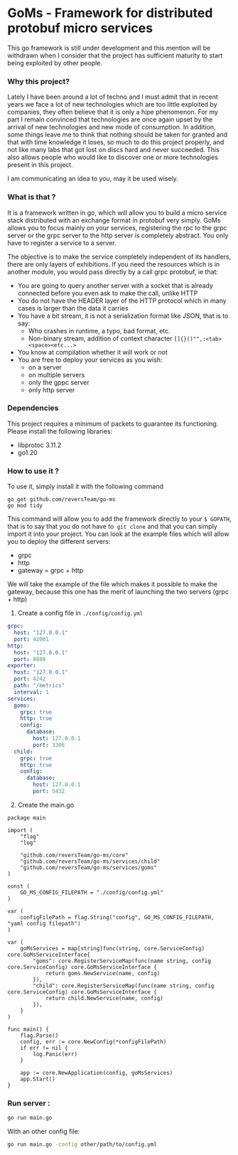 # GoMs - Framework for distributed protobuf micro services

This go framework is still under development and this mention will be withdrawn when I consider that the project has sufficient maturity to start being exploited by other people.

### Why this project?

Lately I have been around a lot of techno and I must admit that in recent years we face a lot of new technologies which are too little exploited by companies, they often believe that it is only a hipe phenomenon.
For my part I remain convinced that technologies are once again upset by the arrival of new technologies and new mode of consumption.
In addition, some things leave me to think that nothing should be taken for granted and that with time knowledge it loses, so much to do this project properly, and not like many labs that got lost on discs hard and never succeeded.
This also allows people who would like to discover one or more technologies present in this project.

I am communicating an idea to you, may it be used wisely.

### What is that ?

It is a framework written in go, which will allow you to build a micro service stack distributed with an exchange format in protobuf very simply.
GoMs allows you to focus mainly on your services, registering the rpc to the grpc server or the grpc server to the http server is completely abstract. You only have to register a service to a server.

The objective is to make the service completely independent of its handlers, there are only layers of exhibitions. If you need the resources which is in another module, you would pass directly by a call grpc protobuf, ie that:
 - You are going to query another server with a socket that is already connected before you even ask to make the call, unlike HTTP
 - You do not have the HEADER layer of the HTTP protocol which in many cases is larger than the data it carries
 - You have a bit stream, it is not a serialization format like JSON, that is to say:
 	- Who crashes in runtime, a typo, bad format, etc.
 	- Non-binary stream, addition of context character `[]{}()"",:<tab><space><etc...>`
 - You know at compilation whether it will work or not
 - You are free to deploy your services as you wish:
    - on a server
    - on multiple servers
    - only the gppc server
    - only http server

### Dependencies

This project requires a minimum of packets to guarantee its functioning. Please install the following libraries:
 - libprotoc 3.11.2
 - go1.20


### How to use it ?

To use it, simply install it with the following command
```
go get github.com/reversTeam/go-ms
go mod tidy
```
This command will allow you to add the framework directly to your `$ GOPATH`, that is to say that you do not have to` git clone` and that you can simply import it into your project.
You can look at the example files which will allow you to deploy the different servers:
 - grpc
 - http
 - gateway = grpc + http

We will take the example of the file which makes it possible to make the gateway, because this one has the merit of launching the two servers (grpc + http)

1. Create a config file in `./config/config.yml`
```yaml
grpc:
  host: "127.0.0.1"
  port: 42001
http:
  host: "127.0.0.1"
  port: 8080
exporter:
  host: "127.0.0.1"
  port: 4242
  path: "/metrics"
  interval: 1
services:
  goms:
    grpc: true
    http: true
    config:
      database:
        host: 127.0.0.1
        port: 3306
  child:
    grpc: true
    http: true
    config:
      database:
        host: 127.0.0.1
        port: 5432
```

2. Create the main.go
```golang
package main

import (
	"flag"
	"log"

	"github.com/reversTeam/go-ms/core"
	"github.com/reversTeam/go-ms/services/child"
	"github.com/reversTeam/go-ms/services/goms"
)

const (
	GO_MS_CONFIG_FILEPATH = "./config/config.yml"
)

var (
	configFilePath = flag.String("config", GO_MS_CONFIG_FILEPATH, "yaml config filepath")
)

var (
	goMsServices = map[string]func(string, core.ServiceConfig) core.GoMsServiceInterface{
		"goms": core.RegisterServiceMap(func(name string, config core.ServiceConfig) core.GoMsServiceInterface {
			return goms.NewService(name, config)
		}),
		"child": core.RegisterServiceMap(func(name string, config core.ServiceConfig) core.GoMsServiceInterface {
			return child.NewService(name, config)
		}),
	}
)

func main() {
	flag.Parse()
	config, err := core.NewConfig(*configFilePath)
	if err != nil {
		log.Panic(err)
	}

	app := core.NewApplication(config, goMsServices)
	app.Start()
}
```

### Run server :
```bash
go run main.go
```

With an other config file:
```bash
go run main.go -config other/path/to/config.yml
```